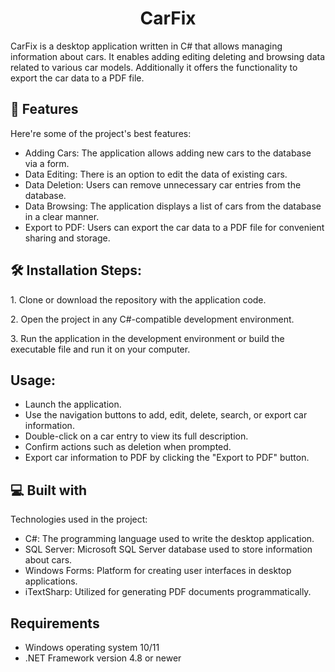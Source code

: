 <h1 align="center" id="title">CarFix</h1>

<p id="description">CarFix is a desktop application written in C# that allows managing information about cars. It enables adding editing deleting and browsing data related to various car models. Additionally it offers the functionality to export the car data to a PDF file.</p>

  
  
<h2>🧐 Features</h2>

Here're some of the project's best features:

*   Adding Cars: The application allows adding new cars to the database via a form.
*   Data Editing: There is an option to edit the data of existing cars.
*   Data Deletion: Users can remove unnecessary car entries from the database.
*   Data Browsing: The application displays a list of cars from the database in a clear manner.
*   Export to PDF: Users can export the car data to a PDF file for convenient sharing and storage.

<h2>🛠️ Installation Steps:</h2>

<p>1. Clone or download the repository with the application code.</p>

<p>2. Open the project in any C#-compatible development environment.</p>

<p>3. Run the application in the development environment or build the executable file and run it on your computer.</p>

<h2> Usage:</h2>

* Launch the application.
* Use the navigation buttons to add, edit, delete, search, or export car information.
* Double-click on a car entry to view its full description.
* Confirm actions such as deletion when prompted.
* Export car information to PDF by clicking the "Export to PDF" button.

  
  
<h2>💻 Built with</h2>

Technologies used in the project:

*   C#: The programming language used to write the desktop application.
*   SQL Server: Microsoft SQL Server database used to store information about cars.
*   Windows Forms: Platform for creating user interfaces in desktop applications.
*   iTextSharp: Utilized for generating PDF documents programmatically.
  
<h2> Requirements</h2>

*   Windows operating system 10/11
*   .NET Framework version 4.8 or newer
